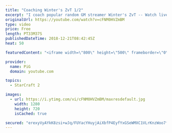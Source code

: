 ```yaml
---
title: "Coaching Winter's ZvT 1/2"
excerpt: "I coach popular random GM streamer Winter's ZvT -- Watch live at https://www.twitch.tv/x5_pig"
originalUrl: https://youtube.com/watch?v=cFNM0HVZmBM
type: video
price: Free
length: PT33M37S
publishedDateTime: 2018-12-21T08:42:45Z
heat: 50

featuredContent: "<iframe width=\"800\" height=\"500\" frameborder=\"0\" src=\"https://www.youtube.com/embed/cFNM0HVZmBM\" allow=\"accelerometer; autoplay; encrypted-media; gyroscope; picture-in-picture\" allowfullscreen></iframe>"

provider:
  name: PiG
  domain: youtube.com

topics:
  - StarCraft 2

images:
  - url: https://i.ytimg.com/vi/cFNM0HVZmBM/maxresdefault.jpg
    width: 1280
    height: 720
    isCached: true

secured: "erexyVyAYkK8zsi+wJq/FUYacYHuyjAiXbfP4EyfYxGSeWMXC1VLrKnzWoo7f9sg/LRd9ewuxcOjD04ynDcaJl71nxD4JyjCabgd5Vl372vVv4EsoiLLND5bnDIWFBYnynocepCjyZPvaus7bKlWKwEx1uibTBt0sJxoG0uqniDgveziBwVKPUr2zJ9NmnOHDUryS+0RtojLyseIG4TvcF6ouyUffdk8i76Q/RXCiS1CJ9w/WmxzVpTS+LCrmF7fM3We71Mijwgo6E9VSw1TOs+TFo5dRQT35FMi86n4VJqCDwN2j0t8uCol7Ro8XC3G6fLuIqQ+SaZtKFiQFw7yWxAOTCDfbundxFYfw/dYR6/+QOM9zwDTGqHHtjrHn/AokEW4pmOaCwocdz8KJgvhscKw0HwFjWJJmcf4hkReano=;6eZhC+DlyLqUFYNOtId6OA=="
---
```


